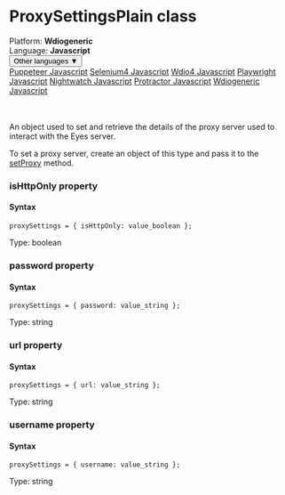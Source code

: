 # ProxySettingsPlain class
<div class='platform-bar-container-div'><div class='platform-bar-div'>Platform:  <b> Wdiogeneric</b>
</div><div class='platform-bar-div'>Language: <b>Javascript</b></div><div class='dropdown-button-container-div'><button class='sdk-language-dropdown-button'>Other languages ▼</button><div class='dropdown-content'>
<a href='../../puppeteer/javascript/proxysettingsplain'>Puppeteer Javascript</a>
<a href='../../selenium4/javascript/proxysettingsplain'>Selenium4 Javascript</a>
<a href='../../wdio4/javascript/proxysettingsplain'>Wdio4 Javascript</a>
<a href='../../playwright/javascript/proxysettingsplain'>Playwright Javascript</a>
<a href='../../nightwatch/javascript/proxysettingsplain'>Nightwatch Javascript</a>
<a href='../../protractor/javascript/proxysettingsplain'>Protractor Javascript</a>
<a href='../../wdiogeneric/javascript/proxysettingsplain'>Wdiogeneric Javascript</a>
</div></div><br /><br /></div>




An object used to set and retrieve the details of the proxy server used to interact with the Eyes server.

To set a proxy server, create an object of this type and pass it to the [setProxy](./eyes#setproxy-method) method.


### isHttpOnly property
#### Syntax


    proxySettings = { isHttpOnly: value_boolean };
    

Type: boolean

### password property
#### Syntax


    proxySettings = { password: value_string };
    

Type: string

### url property
#### Syntax


    proxySettings = { url: value_string };
    

Type: string

### username property
#### Syntax


    proxySettings = { username: value_string };
    

Type: string

